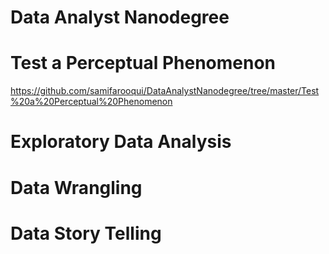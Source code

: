# Data Analyst Nanodegree
# Test a Perceptual Phenomenon
https://github.com/samifarooqui/DataAnalystNanodegree/tree/master/Test%20a%20Perceptual%20Phenomenon
# Exploratory Data Analysis
# Data Wrangling
# Data Story Telling
